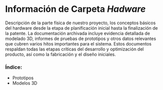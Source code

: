 # Información de Carpeta _Hadware_
Descripción de la parte física de nuestro proyecto, los conceptos básicos del hardware desde la etapa de planificación inicial hasta la finalización de la patente. La documentación archivada incluye evidencia detallada de modelado 3D, informes de pruebas de prototipos y otros datos relevantes que cubren varios hitos importantes para el sistema. Estos documentos respaldan todas las etapas críticas del desarrollo y optimización del producto, así como la fabricación y el diseño iniciales.

### Índice: 

* Prototipos
* Modelos 3D
